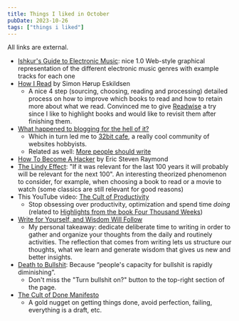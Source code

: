 ```yaml
---
title: Things I liked in October
pubDate: 2023-10-26
tags: ["things i liked"]
---
```


All links are external.

- [Ishkur's Guide to Electronic Music](https://ishkur.kenxaj.cyou/): nice 1.0 Web-style graphical representation of the different electronic music genres with example tracks for each one
- [How I Read](https://sirupsen.com/read) by Simon Hørup Eskildsen
    - A nice 4 step (sourcing, choosing, reading and processing) detailed process on how to improve which books to read and how to retain more about what we read. Convinced me to give [Readwise](https://readwise.io/) a try since I like to highlight books and would like to revisit them after finishing them.
- [What happened to blogging for the hell of it?](https://whiona.weblog.lol/2023/10/what-happened-to-blogging-for-the-hell-of-it)
    - Which in turn led me to [32bit cafe](https://32bit.cafe), a really cool community of websites hobbyists.
    - Related as well: [More people should write](https://jsomers.net/blog/more-people-should-write)
- [How To Become A Hacker](http://www.catb.org/~esr/faqs/hacker-howto.html) by Eric Steven Raymond
- [The Lindy Effect](https://en.wikipedia.org/wiki/Lindy_effect): "If it was relevant for the last 100 years it will probably will be relevant for the next 100". An interesting theorized phenomenon to consider, for example, when choosing a book to read or a movie to watch (some classics are still relevant for good reasons)
- This YouTube video: [The Cult of Productivity](https://www.youtube.com/watch?v=cTMTZ7PAMYE)
    - Stop obsessing over productivity, optimization and spend time _doing_ (related to [Highlights from the book Four Thousand Weeks](https://www.luzojeda.com/2023/03/24/four-thousand-weeks-highlights.html))
- [Write for Yourself, and Wisdom Will Follow](https://moretothat.com/writing-and-wisdom/)
    - My personal takeaway: dedicate deliberate time to writing in order to gather and organize your thoughts from the daily and routinely activities. The reflection that comes from writing lets us structure our thoughts, what we learn and generate wisdom that gives us new and better insights.
- [Death to Bullshit](https://deathtobullshit.com/): Because “people's capacity for bullshit is rapidly diminishing”.
    - Don't miss the "Turn bullshit on?" button to the top-right section of the page.
- [The Cult of Done Manifesto](https://designmanifestos.org/bre-pettis-and-kio-stark-2009-the-cult-of-done-manifesto/)
    - A gold nugget on getting things done, avoid perfection, failing, everything is a draft, etc.
